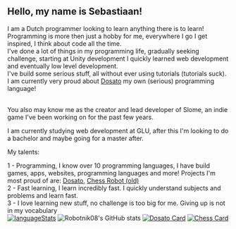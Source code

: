 ## Hello, my name is Sebastiaan!

I am a Dutch programmer looking to learn anything there is to learn!<br>
Programming is more then just a hobby for me, everywhere I go I get inspired, I think about code all the time. <br>
I've done a lot of things in my programming life, gradually seeking challenge, starting at Unity development I quickly learned web development and eventually low level development. <br>
I've build some serious stuff, all without ever using tutorials (tutorials suck). I am currently very proud about <a href="https://github.com/Robotnik08/Dosato.git">Dosato</a> my own (serious) programming language!<br>

<br>
You also may know me as the creator and lead developer of Slome, an indie game I've been working on for the past few years. <br>

I am currently studying web development at GLU, after this I'm looking to do a bachelor and maybe going for a master after.<br>



My talents:

1 - Programming, I know over 10 programming languages, I have build games, apps, websites, programming languages and more! Projects I'm most proud of are: <a href="https://github.com/Robotnik08/Dosato.git">Dosato</a>, <a href="https://github.com/Robotnik08/ChessRobot.git">Chess Robot (old)</a> <br>
2 - Fast learning, I learn incredibly fast. I quickly understand subjects and problems and learn fast.<br>
3 - I love learning new stuff, no challenge is too big for me. Giving up is not in my vocabulary<br>
  [![languageStats](https://github-readme-stats-git-masterrstaa-rickstaa.vercel.app/api/top-langs/?username=Robotnik08)](https://github.com/Robotnik08)
  ![Robotnik08's GitHub stats](https://github-readme-stats.vercel.app/api?username=Robotnik08&show_icons=true&theme=radical)
  [![Dosato Card](https://github-readme-stats.vercel.app/api/pin/?username=Robotnik08&repo=ChessRobot)](https://github.com/Robotnik08/Dosato)
  [![Chess Card](https://github-readme-stats.vercel.app/api/pin/?username=Robotnik08&repo=SlomeScript)](https://github.com/Robotnik08/ChessRobot)
